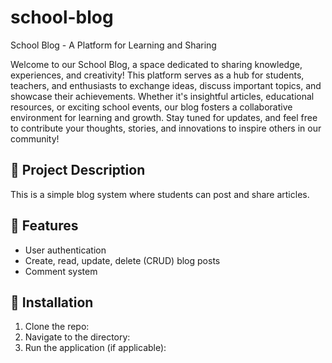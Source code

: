 # school-blog
School Blog - A Platform for Learning and Sharing

Welcome to our School Blog, a space dedicated to sharing knowledge, experiences, and creativity! This platform serves as a hub for students, teachers, and enthusiasts to exchange ideas, discuss important topics, and showcase their achievements. Whether it's insightful articles, educational resources, or exciting school events, our blog fosters a collaborative environment for learning and growth. Stay tuned for updates, and feel free to contribute your thoughts, stories, and innovations to inspire others in our community!

## 📌 Project Description
This is a simple blog system where students can post and share articles.

## 🚀 Features
- User authentication
- Create, read, update, delete (CRUD) blog posts
- Comment system

## 🔧 Installation
1. Clone the repo:
2. Navigate to the directory:
3. Run the application (if applicable):

